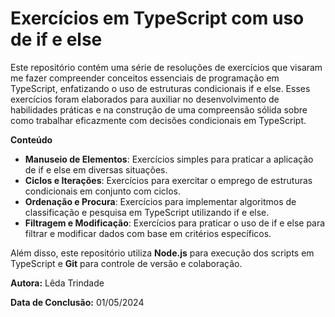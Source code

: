 # Exercícios em TypeScript com uso de if e else

Este repositório contém uma série de resoluções de exercícios que visaram me fazer compreender conceitos essenciais de programação em TypeScript, enfatizando o uso de estruturas condicionais if e else. Esses exercícios foram elaborados para auxiliar no desenvolvimento de habilidades práticas e na construção de uma compreensão sólida sobre como trabalhar eficazmente com decisões condicionais em TypeScript.

**Conteúdo**

- **Manuseio de Elementos**: Exercícios simples para praticar a aplicação de if e else em diversas situações.
- **Ciclos e Iterações**: Exercícios para exercitar o emprego de estruturas condicionais em conjunto com ciclos.
- **Ordenação e Procura**: Exercícios para implementar algoritmos de classificação e pesquisa em TypeScript utilizando if e else.
- **Filtragem e Modificação**: Exercícios para praticar o uso de if e else para filtrar e modificar dados com base em critérios específicos.

Além disso, este repositório utiliza **Node.js** para execução dos scripts em TypeScript e **Git** para controle de versão e colaboração.

**Autora:** Lêda Trindade

**Data de Conclusão:** 01/05/2024

